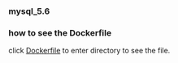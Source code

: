 ### mysql_5.6

### how to see the Dockerfile

click [Dockerfile](https://github.com/zhouzheng12/docker-imges)
to enter directory to see the file.






